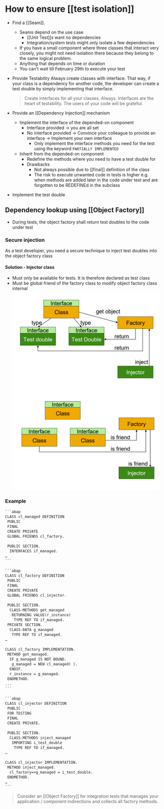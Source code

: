 # How to ensure [[test isolation]]

- Find a [[Seam]].
  - Seams depend on the use case
    - [[Unit Test]]s want no dependencies
    - Integration/system tests might only isolate a few dependencies
  - If you have a small component where three classes that interact very closely, you might not need isolation there because they belong to the same logical problem.
  - Anything that depends on time or duration
  - You can't wait till February 29th to execute your test
- Provide Testability
  Always create classes with interface. That way, if your class is a dependency for another code, the developer can create a test double by simply implementing that interface.

    > Create interfaces for all your classes. Always.
        Interfaces are the heart of testability.
        The users of your code will be grateful.

- Provide an [[Dependency Injection]] mechanism
  - Implement the interface of the depended-on
    component
    - Interface provided
            → you are all set
    - No interface provided
            → Convince your colleague to provide an interface
            → Implement your own interface
      - Only implement the interface methods you need for the test using the keyword `PARTIALLY IMPLEMENTED`
  - Inherit from the depended-on component
    - Redefine the methods where you need to have a test double for
    - Drawbacks
      - Not always possible due to [[final]] definition of the class
      - The risk to execute unwanted code in tests is higher e.g. when methods are added later in the code under test and are forgotten to be REDEFINEd in the subclass
- Implement the test double

## Dependency lookup using [[Object Factory]]

- During tests, the object factory shall return test doubles to the code under test

### Secure injection

As a test developer, you need a secure technique to inject test doubles into the object factory class

#### Solution - Injector class

- Must only be available for tests. It is therefore declared as test class
- Must be global friend of the factory class to modify object factory class internal
    ![Test injector during test](attachments/2023-02-12-20-36-03-test-injector-during-test.png)
    ![Test injector](attachments/2023-02-12-20-35-15%20Test%20Injector.png)

### Example

    ```abap
    CLASS cl_managed DEFINITION
     PUBLIC
     FINAL
     CREATE PRIVATE
     GLOBAL FRIENDS cl_factory.
     
     PUBLIC SECTION.
      INTERFACES if_managed.
    …
    ```

    ```abap
    CLASS cl_factory DEFINITION
     PUBLIC
     FINAL
     CREATE PRIVATE
     GLOBAL FRIENDS cl_injector.
    
     PUBLIC SECTION.
      CLASS-METHODS get_managed
       RETURNING VALUE(r_instance)
        TYPE REF TO if_managed.
     PRIVATE SECTION.
      CLASS-DATA g_managed
       TYPE REF TO if_managed.
    …
    
    CLASS cl_factory IMPLEMENTATION.
     METHOD get_managed.
      IF g_managed IS NOT BOUND.
       g_managed = NEW cl_managed( ).
      ENDIF.
      r_instance = g_managed.
     ENDMETHOD.
    ...
    ```

    ```abap
    CLASS cl_injector DEFINITION
     PUBLIC
     FOR TESTING
     FINAL
     CREATE PRIVATE.
    
     PUBLIC SECTION.
      CLASS-METHODS inject_managed
       IMPORTING i_test_double
        TYPE REF TO if_managed.
    …
    
    CLASS cl_injector IMPLEMENTATION.
     METHOD inject_managed.
      cl_factory=>g_managed = i_test_double.
     ENDMETHOD.
    …
    ```

> Consider an [[Object Factory]] for integration tests that manages your application / component indirections and collects all factory methods.
